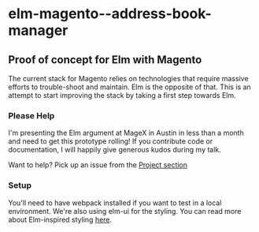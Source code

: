 # elm-magento--address-book-manager
## Proof of concept for Elm with Magento
The current stack for Magento relies on technologies that require massive efforts to trouble-shoot and maintain. Elm is the opposite of that. This is an attempt to start improving the stack by taking a first step towards Elm.

### Please Help
I'm presenting the Elm argument at MageX in Austin in less than a month and need to get this prototype rolling! If you contribute code or documentation, I will happily give generous kudos during my talk.

Want to help? Pick up an issue from the [Project section](https://github.com/razoyo/elm-magento--address-book-manager/projects/1)

### Setup
You'll need to have webpack installed if you want to test in a local environment.
We're also using elm-ui for the styling. You can read more about Elm-inspired styling [here](https://github.com/mdgriffith/elm-ui).
